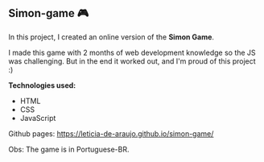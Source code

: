 ## Simon-game 🎮

In this project, I created an online version of the <b>Simon Game</b>.

I made this game with 2 months of web development knowledge so the JS was challenging. But in the end it worked out, and I'm proud of this project :)

<b>Technologies used:</b> 
- HTML
- CSS
- JavaScript

Github pages: https://leticia-de-araujo.github.io/simon-game/

Obs: The game is in Portuguese-BR.
